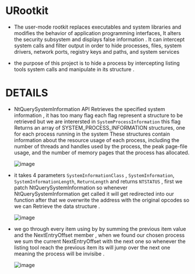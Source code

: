 # URootkit

* The user-mode rootkit replaces executables and system libraries and modifies the behavior of application programming interfaces, It alters the security subsystem and displays false information . It can intercept system calls and filter output in order to hide processes, files, system drivers, network ports, registry keys and paths, and system services

* the purpose of this project is to hide a process by intercepting listing tools system calls and manipulate in its structure .

# DETAILS

* NtQuerySystemInformation API Retrieves the specified system information , it has too many flag each flag represent a structure to be retrieved but we are interersted in ```SystemProcessInformation``` this flag Returns an array of SYSTEM_PROCESS_INFORMATION structures, one for each process running in the system These structures contain information about the resource usage of each process, including the number of threads and handles used by the process, the peak page-file usage, and the number of memory pages that the process has allocated.

  ![image](https://user-images.githubusercontent.com/60795188/188508937-73d913e6-5841-4079-a8c5-6b864361653a.png)

*  it takes 4 parameters ``SystemInformationClass`` , ```SystemInformation```, ``SystemInformationLength``, ``ReturnLength`` and returns ```NTSTATUS``` , first we patch NtQuerySystemInformation so whenever NtQuerySystemInformation get called it will get redirected into our function after that we overwrite the address with the original opcodes so we can Retrieve the data structure .


    ![image](https://user-images.githubusercontent.com/60795188/188509688-3795c8d2-a642-4a90-ab08-992f45a05d5f.png)

* we go through every item using by by summing the previous item value and the NextEntryOffset member , when we found our chosen process we sum the current NextEntryOffset with the next one so whenever the listing tool reach the previous item its will jump over the next one meaning the process will be invisibe . 

  ![image](https://user-images.githubusercontent.com/60795188/188508192-7bc6f35a-ed09-4c6e-b570-f4c06f47dd38.png)
